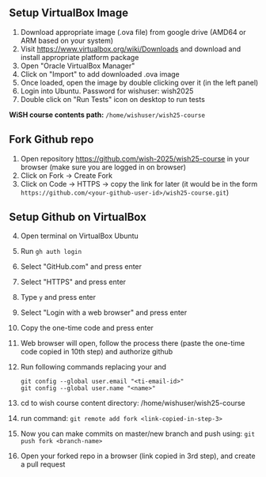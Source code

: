 ## Setup VirtualBox Image
1. Download appropriate image (.ova file) from google drive (AMD64 or ARM based on your system)
2. Visit https://www.virtualbox.org/wiki/Downloads and download and install appropriate platform package
3. Open "Oracle VirtualBox Manager"
4. Click on "Import" to add downloaded .ova image 
5. Once loaded, open the image by double clicking over it (in the left panel)
6. Login into Ubuntu. Password for wishuser: wish2025
7. Double click on "Run Tests" icon on desktop to run tests

**WiSH course contents path:** `/home/wishuser/wish25-course`

## Fork Github repo
1. Open repository https://github.com/wish-2025/wish25-course in your browser (make sure you are logged in on browser)
2. Click on Fork -> Create Fork
3. Click on Code -> HTTPS -> copy the link for later (it would be in the form `https://github.com/<your-github-user-id>/wish25-course.git`)

## Setup Github on VirtualBox
4. Open terminal on VirtualBox Ubuntu
5. Run `gh auth login`
6. Select "GitHub.com" and press enter
7. Select "HTTPS" and press enter
8. Type `y` and press enter
9. Select "Login with a web browser" and press enter
10. Copy the one-time code and press enter
11. Web browser will open, follow the process there (paste the one-time code copied in 10th step) and authorize github

12. Run following commands replacing your <emaiid> and <name>
    ```
    git config --global user.email "<ti-email-id>"
    git config --global user.name "<name>"
    ```
13. cd to wish course content directory: /home/wishuser/wish25-course
14. run command: `git remote add fork <link-copied-in-step-3>`
15. Now you can make commits on master/new branch and push using: `git push fork <branch-name>`
16. Open your forked repo in a browser (link copied in 3rd step), and create a pull request


